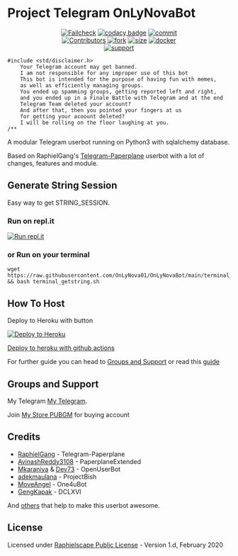 # Project Telegram OnLyNovaBot

<p align="center">
    <a href="https://github.com/OnLyNova01/OnLyNovaBot/actions?query=workflow%3AFailCheck" > <img src="https://img.shields.io/github/workflow/status/OnLyNova01/OnLyNovaBot/FailCheck/main?style=for-the-badge&logo=github-actions&logoColor=white" alt="Failcheck" /></a>
    <a href="https://www.codacy.com/manual/OnLyNova01/OnLyNovaBot?utm_source=github.com&utm_medium=referral&utm_content=OnLyNova01/OnLyNovaBot&utm_campaign=Badge_Grade"><img src="https://img.shields.io/codacy/grade/c460544d68334a51b84c83ce8d3a1e98?style=for-the-badge&logo=codacy" alt="codacy badge" /></a>
    <a href="https://github.com/OnLyNova01/OnLyNovaBot/commits/main"><img src="https://img.shields.io/github/last-commit/OnLyNova01/OnLyNovaBot/main?style=for-the-badge&logo=github" alt="commit" /></a></br>
    <a href="https://github.com/OnLyNova01/OnLyNovaBot/graphs/contributors"><img src="https://img.shields.io/github/contributors-anon/OnLyNova01/OnLyNovaBot?style=for-the-badge&logo=github" alt="Contributors" /></a>
    <a href="https://github.com/OnLyNova01/OnLyNovaBot/network/members"><img src="https://img.shields.io/github/forks/OnLyNova01/OnLyNovaBot?label=Fork&style=for-the-badge&logo=github" alt="fork" /></a>
    <a href="https://github.com/OnLyNova01/OnLyNovaBot"><img src="https://img.shields.io/github/repo-size/OnLyNova01/OnLyNovaBot?style=for-the-badge&logo=github" alt="size" /></a>
    <a href="https://hub.docker.com/r/mrmiss/OnLyNovaBot"> <img src="https://img.shields.io/docker/image-size/mrmiss/OnLyNovaBot/latest?color=red&label=Docker%20Size&style=for-the-badge&logo=docker&logoColor=white" alt="docker" /></a></br>
    <a href="https://t.me/userbotindo"> <img src="https://img.shields.io/badge/telegram-Support_Group-blue?style=social&logo=telegram" alt="support" /></a>
</p>

```
#include <std/disclaimer.h>
    Your Telegram account may get banned.
    I am not responsible for any improper use of this bot
    This bot is intended for the purpose of having fun with memes,
    as well as efficiently managing groups.
    You ended up spamming groups, getting reported left and right,
    and you ended up in a Finale Battle with Telegram and at the end
    Telegram Team deleted your account?
    And after that, then you pointed your fingers at us
    for getting your acoount deleted?
    I will be rolling on the floor laughing at you.
/**
```

A modular Telegram userbot running on Python3 with sqlalchemy database.

Based on RaphielGang's [Telegram-Paperplane](https://github.com/RaphielGang/Telegram-Paperplane) userbot with a lot of changes, features and module.

## Generate String Session

Easy way to get STRING_SESSION.

### Run on repl.it

[![Run repl.it](https://img.shields.io/badge/run-string__session.py-blue?style=for-the-badge&logo=repl.it)](https://replit.com/@KeselekPermen/OnLyNovaBot)

### or Run on your terminal

```
wget https://raw.githubusercontent.com/OnLyNova01/OnLyNovaBot/main/terminal_getstring.sh && bash terminal_getstring.sh
```

## How To Host

Deploy to Heroku with button

<p><a href="https://heroku.com/deploy?template=https://github.com/OnLyNova01/OnLyNovaBot/tree/main"> <img src="https://www.herokucdn.com/deploy/button.svg" alt="Deploy to Heroku" target="_blank" /></a></p>

[Deploy to heroku with github actions](https://github.com/OnLyNova01/OnLyNovaBot/blob/main/helper.md)

For further guide you can head to [Groups and Support](https://github.com/OnLyNova01/OnLyNovaBot#Groups-and-support) or read this [guide](https://telegra.ph/Host-a-Telegram-Userbot-05-07)

## Groups and Support

My Telegram [My Telegram](https://t.me/OnLyNova).

Join [My Store PUBGM](https://t.me/NewStoreNovaa) for buying account

## Credits

* [RaphielGang](https://github.com/RaphielGang) - Telegram-Paperplane
* [AvinashReddy3108](https://github.com/AvinashReddy3108) - PaperplaneExtended
* [Mkaraniya](https://github.com/mkaraniya) & [Dev73](https://github.com/Devp73) - OpenUserBot
* [adekmaulana](https://github.com/adekmaulana) - ProjectBish
* [MoveAngel](https://github.com/MoveAngel) - One4uBot
* [GengKapak](https://github.com/GengKapak) - DCLXVI

And [others](https://github.com/OnLyNova01/OnLyNovaBot/graphs/contributors) that help to make this userbot awesome.

## License

Licensed under [Raphielscape Public License](https://github.com/OnLyNova01/OnLyNovaBot/blob/main/LICENSE) - Version 1.d, February 2020
